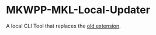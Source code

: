 # MKWPP-MKL-Local-Updater
A local CLI Tool that replaces the [old extension](https://github.com/FallBackITA27/Auto-Updater-MKL-MKWPP).